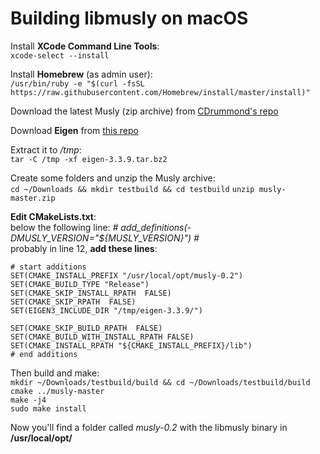 Building libmusly on macOS
====

Install **XCode Command Line Tools**:<br>
`xcode-select --install`

Install **Homebrew** (as admin user):<br>
`/usr/bin/ruby -e "$(curl -fsSL https://raw.githubusercontent.com/Homebrew/install/master/install)"`

Download the latest Musly (zip archive) from [CDrummond's repo](https://github.com/CDrummond/musly)<br>

Download **Eigen** from [this repo](https://gitlab.com/libeigen/eigen/-/archive/3.3.9/eigen-3.3.9.tar.bz2)<br>

Extract it to */tmp*:<br>
`tar -C /tmp -xf eigen-3.3.9.tar.bz2`

Create some folders and unzip the Musly archive:<br>
`cd ~/Downloads && mkdir testbuild && cd testbuild`
`unzip musly-master.zip`


**Edit CMakeLists.txt**:<br>
below the following line: *# add_definitions(-DMUSLY_VERSION="${MUSLY_VERSION}") #*<br>
probably in line 12, **add these lines**:

```
# start additions
SET(CMAKE_INSTALL_PREFIX "/usr/local/opt/musly-0.2")
SET(CMAKE_BUILD_TYPE "Release")
SET(CMAKE_SKIP_INSTALL_RPATH  FALSE)
SET(CMAKE_SKIP_RPATH  FALSE)
SET(EIGEN3_INCLUDE_DIR "/tmp/eigen-3.3.9/")

SET(CMAKE_SKIP_BUILD_RPATH  FALSE)
SET(CMAKE_BUILD_WITH_INSTALL_RPATH FALSE)
SET(CMAKE_INSTALL_RPATH "${CMAKE_INSTALL_PREFIX}/lib")
# end additions

```

Then build and make:<br>
`mkdir ~/Downloads/testbuild/build && cd ~/Downloads/testbuild/build`<br>
`cmake ../musly-master`<br>
`make -j4`<br>
`sudo make install`<br>

Now you'll find a folder called *musly-0.2* with the libmusly binary in **/usr/local/opt/**
